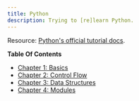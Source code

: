 ```yaml
---
title: Python
description: Trying to [re]learn Python.
---
```


Resource: [Python's official tutorial docs](https://docs.python.org/3/tutorial/index.html).

**Table Of Contents**

* [Chapter 1: Basics](1-PythonBasics)
* [Chapter 2: Control Flow](2-PythonControlFlow)
* [Chapter 3: Data Structures](3-PythonDataStructures)
* [Chapter 4: Modules](4-PythonModules)
